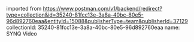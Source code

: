imported from https://www.postman.com/v1/backend/redirect?type=collection&id=35240-81fcc13e-3a8a-40bc-80e5-96d892760eaa&entityId=15088&publisherType=team&publisherId=37129
collectionId: 35240-81fcc13e-3a8a-40bc-80e5-96d892760eaa
name: SYNQ Video
